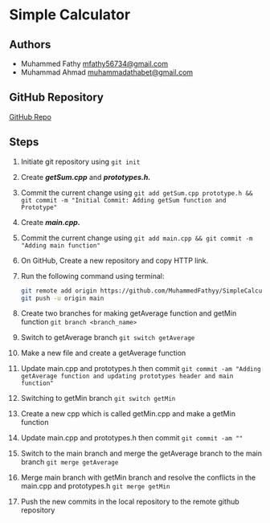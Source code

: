 # Simple Calculator

## Authors

* Muhammed Fathy <mfathy56734@gmail.com>
* Muhammad Ahmad <muhammadathabet@gmail.com>

## GitHub Repository

[GitHub Repo](https://github.com/MuhammedFathyy/SimpleCalculator)

## Steps

1. Initiate git repository using `git init`
2. Create ***getSum.cpp*** and ***prototypes.h.***
3. Commit the current change using `git add getSum.cpp prototype.h && git commit -m "Initial Commit: Adding getSum function and Prototype"`
4. Create ***main.cpp.***
5. Commit the current change using `git add main.cpp && git commit -m "Adding main function"`
6. On GitHub, Create a new repository and copy HTTP link.
7. Run the following command using terminal:

   ```bash
   git remote add origin https://github.com/MuhammedFathyy/SimpleCalculator.git
   git push -u origin main
   ```
8. Create two branches for making getAverage function and getMin function `git branch <branch_name>`
9. Switch to getAverage branch `git switch getAverage`
10. Make a new file and create a getAverage function
11. Update main.cpp and prototypes.h then commit `git commit -am "Adding getAverage function and updating prototypes header and main function"`
12. Switching to getMin branch `git switch getMin`
13. Create a new cpp which is called getMin.cpp and make a getMin function
14. Update main.cpp and prototypes.h then commit `git commit -am ""`
15. Switch to the main branch and merge the getAverage branch to the main branch `git merge getAverage`
16. Merge main branch with getMin branch and resolve the conflicts in the main.cpp and prototypes.h `git merge getMin`
17. Push the new commits in the local repository to the remote github repository
